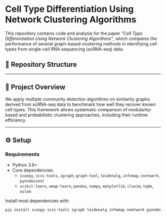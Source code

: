 # Cell Type Differentiation Using Network Clustering Algorithms

This repository contains code and analysis for the paper _"Cell Type Differentiation Using Network Clustering Algorithms"_, which compares the performance of several graph-based clustering methods in identifying cell types from single-cell RNA sequencing (scRNA-seq) data.

## 📁 Repository Structure


---



## 🧬 Project Overview

We apply multiple community detection algorithms on similarity graphs derived from scRNA-seq data to benchmark how well they recover known cell types. This framework allows systematic comparison of modularity-based and probabilistic clustering approaches, including their runtime efficiency.

---

## ⚙️ Setup

### Requirements

- Python 3.8+
- Core dependencies:
  - `scanpy`, `scvi-tools`, `igraph`, `graph-tool`, `leidenalg`, `infomap`, `xnetwork`, `pynndescent`
  - `scikit-learn`, `umap-learn`, `pandas`, `numpy`, `matplotlib`, `clusim`, `tqdm`, `oslom`

Install most dependencies with:

```bash
pip install scanpy scvi-tools igraph leidenalg infomap xnetwork pynndescent scikit-learn umap-learn tqdm pandas numpy matplotlib
